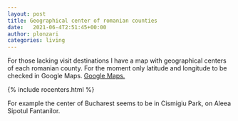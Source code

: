 ```yaml
---
layout: post
title: Geographical center of romanian counties
date:   2021-06-4T2:51:45+00:00
author: plonzari
categories: living
---
```


For those lacking visit destinations I have a map with geographical centers of each romanian county.
For the moment only latitude and longitude to be checked in Google Maps.
<a href="https://www.google.com/maps/place/44%C2%B026'18.4%22N+26%C2%B005'30.1%22E/@44.43844,26.0895003,899m/data=!3m1!1e3!4m5!3m4!1s0x0:0x0!8m2!3d44.43844!4d26.091689 
"> Google Maps. </a>

{% include rocenters.html %}

For example the center of Bucharest seems to be in Cismigiu Park, on Aleea Sipotul Fantanilor.